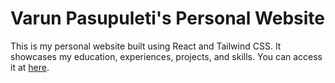 # Varun Pasupuleti's Personal Website

This is my personal website built using React and Tailwind CSS. It showcases my education, experiences, projects, and skills. You can access it at [here](https://vjz3qz.github.io/personal-website/).